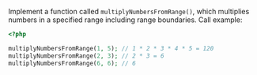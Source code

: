 
Implement a function called `multiplyNumbersFromRange()`, which multiplies numbers in a specified range including range boundaries. Call example:

  ```php
  <?php

  multiplyNumbersFromRange(1, 5); // 1 * 2 * 3 * 4 * 5 = 120
  multiplyNumbersFromRange(2, 3); // 2 * 3 = 6
  multiplyNumbersFromRange(6, 6); // 6
  ```
